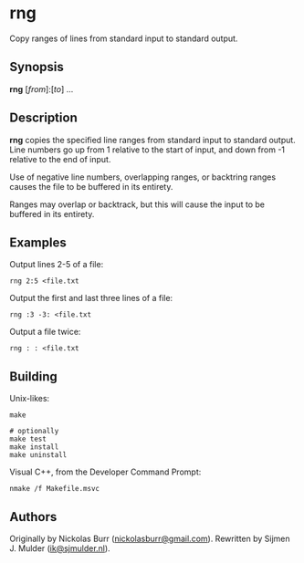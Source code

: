 # rng

Copy ranges of lines from standard input to standard output.

## Synopsis

**rng** [_from_]:[_to_] ...

## Description

**rng** copies the specified line ranges from standard input to standard
output. Line numbers go up from 1 relative to the start of input, and down
from -1 relative to the end of input.

Use of negative line numbers, overlapping ranges, or backtring ranges causes
the file to be buffered in its entirety.

Ranges may overlap or backtrack, but this will cause the input to be buffered
in its entirety.

## Examples

Output lines 2-5 of a file:

    rng 2:5 <file.txt

Output the first and last three lines of a file:

    rng :3 -3: <file.txt

Output a file twice:

    rng : : <file.txt

## Building

Unix-likes:

    make

    # optionally
    make test
    make install
    make uninstall

Visual C++, from the Developer Command Prompt:

    nmake /f Makefile.msvc

## Authors

Originally by Nickolas Burr (<nickolasburr@gmail.com>). Rewritten by
Sijmen J. Mulder (<ik@sjmulder.nl>).
